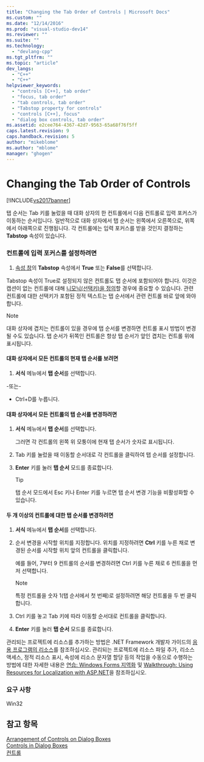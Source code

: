 ```yaml
---
title: "Changing the Tab Order of Controls | Microsoft Docs"
ms.custom: ""
ms.date: "12/14/2016"
ms.prod: "visual-studio-dev14"
ms.reviewer: ""
ms.suite: ""
ms.technology: 
  - "devlang-cpp"
ms.tgt_pltfrm: ""
ms.topic: "article"
dev_langs: 
  - "C++"
  - "C++"
helpviewer_keywords: 
  - "controls [C++], tab order"
  - "focus, tab order"
  - "tab controls, tab order"
  - "Tabstop property for controls"
  - "controls [C++], focus"
  - "dialog box controls, tab order"
ms.assetid: e2cee764-4367-42d7-9563-65a68f76f5ff
caps.latest.revision: 9
caps.handback.revision: 5
author: "mikeblome"
ms.author: "mblome"
manager: "ghogen"
---
```

# Changing the Tab Order of Controls
[!INCLUDE[vs2017banner](../assembler/inline/includes/vs2017banner.md)]

탭 순서는 Tab 키를 눌렀을 때 대화 상자의 한 컨트롤에서 다음 컨트롤로 입력 포커스가 이동하는 순서입니다.  일반적으로 대화 상자에서 탭 순서는 왼쪽에서 오른쪽으로, 위쪽에서 아래쪽으로 진행됩니다.  각 컨트롤에는 입력 포커스를 받을 것인지 결정하는 **Tabstop** 속성이 있습니다.  
  
### 컨트롤에 입력 포커스를 설정하려면  
  
1.  [속성 창](../Topic/Properties%20Window.md)의 **Tabstop** 속성에서 **True** 또는 **False**를 선택합니다.  
  
 Tabstop 속성이 True로 설정되지 않은 컨트롤도 탭 순서에 포함되어야 합니다.  이것은 캡션이 없는 컨트롤에 대해 [니모닉\(선택키\)을 정의](../mfc/defining-mnemonics-access-keys.md)할 경우에 중요할 수 있습니다.  관련 컨트롤에 대한 선택키가 포함된 정적 텍스트는 탭 순서에서 관련 컨트롤 바로 앞에 와야 합니다.  
  
> [!NOTE]
>  대화 상자에 겹치는 컨트롤이 있을 경우에 탭 순서를 변경하면 컨트롤 표시 방법이 변경될 수도 있습니다.  탭 순서가 뒤쪽인 컨트롤은 항상 탭 순서가 앞인 겹치는 컨트롤 위에 표시됩니다.  
  
#### 대화 상자에서 모든 컨트롤의 현재 탭 순서를 보려면  
  
1.  **서식** 메뉴에서 **탭 순서**를 선택합니다.  
  
 \-또는\-  
  
-   Ctrl\+D를 누릅니다.  
  
#### 대화 상자에서 모든 컨트롤의 탭 순서를 변경하려면  
  
1.  **서식** 메뉴에서 **탭 순서**를 선택합니다.  
  
     그러면 각 컨트롤의 왼쪽 위 모퉁이에 현재 탭 순서가 숫자로 표시됩니다.  
  
2.  Tab 키를 눌렀을 때 이동할 순서대로 각 컨트롤을 클릭하여 탭 순서를 설정합니다.  
  
3.  **Enter** 키를 눌러 **탭 순서** 모드를 종료합니다.  
  
    > [!TIP]
    >  탭 순서 모드에서 Esc 키나 Enter 키를 누르면 탭 순서 변경 기능을 비활성화할 수 있습니다.  
  
#### 두 개 이상의 컨트롤에 대한 탭 순서를 변경하려면  
  
1.  **서식** 메뉴에서 **탭 순서**를 선택합니다.  
  
2.  순서 변경을 시작할 위치를 지정합니다.  위치를 지정하려면 **Ctrl** 키를 누른 채로 변경된 순서를 시작할 위치 앞의 컨트롤을 클릭합니다.  
  
     예를 들어, 7부터 9 컨트롤의 순서를 변경하려면 Ctrl 키를 누른 채로 6 컨트롤을 먼저 선택합니다.  
  
    > [!NOTE]
    >  특정 컨트롤을 숫자 1\(탭 순서에서 첫 번째\)로 설정하려면 해당 컨트롤을 두 번 클릭합니다.  
  
3.  Ctrl 키를 놓고 Tab 키에 따라 이동할 순서대로 컨트롤을 클릭합니다.  
  
4.  **Enter** 키를 눌러 **탭 순서** 모드를 종료합니다.  
  
 관리되는 프로젝트에 리소스를 추가하는 방법은 .NET Framework 개발자 가이드의 [응용 프로그램의 리소스](../Topic/Resources%20in%20Desktop%20Apps.md)를 참조하십시오. 관리되는 프로젝트에 리소스 파일 추가, 리소스 액세스, 정적 리소스 표시, 속성에 리소스 문자열 할당 등의 작업을 수동으로 수행하는 방법에 대한 자세한 내용은 [연습: Windows Forms 지역화](http://msdn.microsoft.com/ko-kr/9a96220d-a19b-4de0-9f48-01e5d82679e5) 및 [Walkthrough: Using Resources for Localization with ASP.NET](../Topic/Walkthrough:%20Using%20Resources%20for%20Localization%20with%20ASP.NET.md)을 참조하십시오.  
  
### 요구 사항  
 Win32  
  
## 참고 항목  
 [Arrangement of Controls on Dialog Boxes](../mfc/arrangement-of-controls-on-dialog-boxes.md)   
 [Controls in Dialog Boxes](../mfc/controls-in-dialog-boxes.md)   
 [컨트롤](../mfc/controls-mfc.md)